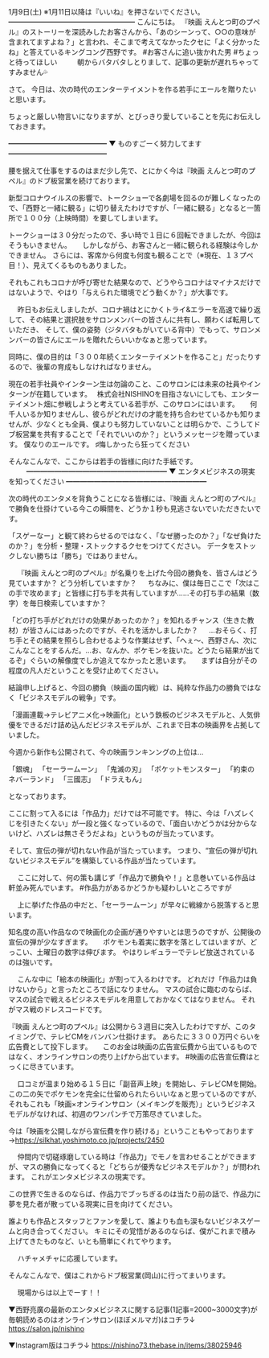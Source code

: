 1月9日(土) ※1月11日以降は『いいね』を押さないでください。
━━━━━━━━━━━━━━━━━━
こんにちは。
『映画 えんとつ町のプペル』のストーリーを深読みしたお客さんから、「あのシーンって、○○の意味が含まれてますよね？」と言われ、そこまで考えてなかったクセに「よく分かったね」と答えているキングコング西野です。
#お客さんに追い抜かれた男
#ちょっと待ってほしい
　
　
朝からバタバタしとりまして、記事の更新が遅れちゃってすみません💦

さて。
今日は、次の時代のエンターテイメントを作る若手にエールを贈りたいと思います。

ちょっと厳しい物言いになりますが、とびっきり愛していることを先にお伝えしておきます。


━━━━━━━━━━━━━━
▼ ものすごーく努力してます
━━━━━━━━━━━━━━

腰を据えて仕事をするのはまだ少し先で、とにかく今は『映画 えんとつ町のプペル』のドブ板営業を続けております。

新型コロナウイルスの影響で、トークショーで各劇場を回るのが難しくなったので、「西野と一緒に観る」に切り替えたわけですが、「一緒に観る」となると一箇所で１００分（上映時間）を要してしまいます。

トークショーは３０分だったので、多い時で１日に６回転できましたが、今回はそうもいきません。
　
しかしながら、お客さんと一緒に観られる経験は今しかできません。
さらには、客席から何度も何度も観ることで（※現在、１３プペ目！）、見えてくるものもありました。

それもこれもコロナが呼び寄せた結果なので、どうやらコロナはマイナスだけではないようで、やはり「与えられた環境でどう動くか？」が大事です。

　
昨日もお伝えしましたが、コロナ禍はとにかくトライ&エラーを高速で繰り返して、その結果と選択肢をサロンメンバーの皆さんに共有し、願わくば転用していただき、
そして、僕の姿勢（ジタバタもがいている背中）でもって、サロンメンバーの皆さんにエールを贈れたらいいかなぁと思っています。

同時に、僕の目的は「３００年続くエンターテイメントを作ること」だったりするので、後輩の育成もしなければなりません。

現在の若手社員やインターン生は勿論のこと、このサロンには未来の社員やインターンが在籍しています。　
株式会社NISHINOを目指さないにしても、エンターテイメント畑に参戦しようと考えている若手が、このサロンにはいます。
　
何千人いるか知りませんし、彼らがどれだけの才能を持ち合わせているかも知りませんが、少なくとも全員、僕よりも努力していないことは明らかで、こうしてドブ板営業を共有することで「それでいいのか？」というメッセージを贈っています。
僕なりのエールです。
♯悔しかったら狂ってください

そんなこんなで、ここからは若手の皆様に向けた手紙です。
　
　
━━━━━━━━━━━━━━━━━━━━
▼ エンタメビジネスの現実を知ってください
━━━━━━━━━━━━━━━━━━━━

次の時代のエンタメを背負うことになる皆様には、『映画 えんとつ町のプペル』で勝負を仕掛けている今この瞬間を、どうか１秒も見逃さないでいただきたいです。

「スゲーなー」と観て終わらせるのではなく、「なぜ勝ったのか？」「なぜ負けたのか？」を分析・整理・ストックするクセをつけてください。
データをストックしない勝ちは「勝ち」ではありません。

　
『映画 えんとつ町のプペル』が名乗りを上げた今回の勝負を、皆さんはどう見ていますか？
どう分析していますか？
　
ちなみに、僕は毎日ここで「次はこの手で攻めます」と皆様に打ち手を共有していますが……その打ち手の結果（数字）を毎日検索していますか？

「どの打ち手がどれだけの効果があったのか？」を知れるチャンス（生きた教材）が皆さんにはあったのですが、それを活かしましたか？
　
…おそらく、打ち手とその結果を照らし合わせるような作業はせず、「へぇ〜、西野さん、次にこんなことをするんだ。…お、なんか、ポケモンを抜いた。どうたら結果が出てるぞ」ぐらいの解像度でしか追えてなかったと思います。
　
まずは自分がその程度の凡人だということを受け止めてください。

結論申し上げると、今回の勝負（映画の国内戦）は、純粋な作品力の勝負ではなく「ビジネスモデルの戦争」です。

「漫画連載→テレビアニメ化→映画化」という鉄板のビジネスモデルと、人気俳優をできるだけ詰め込んだビジネスモデルが、これまで日本の映画界を占拠していました。

今週から新作も公開されて、今の映画ランキンングの上位は…

「銀魂」
「セーラームーン」
「鬼滅の刃」
「ポケットモンスター」
「約束のネバーランド」
「三國志」
「ドラえもん」

となっております。

ここに割って入るには「作品力」だけでは不可能です。
特に、今は「ハズレくじを引きたくない」が一段と強くなっているので、「面白いかどうかは分からないけど、ハズレは無さそうだよね」というものが当たっています。

そして、宣伝の弾が切れない作品が当たっています。
つまり、“宣伝の弾が切れないビジネスモデル”を構築している作品が当たっています。

　
ここに対して、何の策も講じず「作品力で勝負や！」と息巻いている作品は軒並み死んでいます。
#作品力があるかどうかも疑わしいところですが

　
上に挙げた作品の中だと、「セーラームーン」が早々に戦線から脱落すると思います。

知名度の高い作品なので映画化の企画が通りやすいとは思うのですが、公開後の宣伝の弾が少なすぎます。
　
ポケモンも着実に数字を落としてはいますが、どっこい、土曜日の数字は伸びます。
やはりレギュラーでテレビ放送されているのは強いです。

　
こんな中に「絵本の映画化」が割って入るわけです。
どれだけ「作品力は負けないから」と言ったところで話になりません。
マスの試合に臨むのならば、マスの試合で戦えるビジネスモデルを用意しておかなくてはなりません。
それがマス戦のドレスコードです。

『映画 えんとつ町のプペル』は公開から３週目に突入したわけですが、このタイミングで、テレビCMをバンバン仕掛けます。
あらたに３３００万円ぐらいを広告費として投下します。
　
このお金は映画の広告宣伝費から出ているものではなく、オンラインサロンの売り上げから出ています。
#映画の広告宣伝費はとっくに尽きています。

　
口コミが温まり始める１５日に「副音声上映」を開始し、テレビCMを開始。
この二の矢でポケモンを完全に仕留められたらいいなぁと思っているのですが、それもこれも「映画×オンラインサロン（メイキングを販売）」というビジネスモデルがなければ、初週のワンパンチで万策尽きていました。

今は「映画を公開しながら宣伝費を作り続ける」ということもやっております→https://silkhat.yoshimoto.co.jp/projects/2450

　
仲間内で切磋琢磨している時は「作品力」でモノを言わせることができますが、マスの勝負になってくると「どちらが優秀なビジネスモデルか？」が問われます。
これがエンタメビジネスの現実です。

この世界で生きるのならば、作品力でブッちぎるのは当たり前の話で、作品力に夢を見た者が散っている現実に目を向けてください。

誰よりも作品とスタッフとファンを愛して、誰よりも血も涙もないビジネスゲームと向き合ってください。
キミにその覚悟があるのならば、僕がこれまで積み上げてきたものなど、いとも簡単にくれてやります。

　
ハチャメチャに応援しています。

そんなこんなで、僕はこれからドブ板営業(岡山)に行ってまいります。

　
現場からは以上でーす！！

▼西野亮廣の最新のエンタメビジネスに関する記事(1記事=2000~3000文字)が毎朝読めるのはオンラインサロン(ほぼメルマガ)はコチラ↓
https://salon.jp/nishino

▼Instagram版はコチラ↓
https://nishino73.thebase.in/items/38025946
